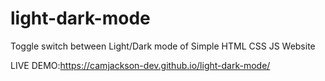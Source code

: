 # light-dark-mode
Toggle switch between Light/Dark mode of Simple HTML CSS JS Website

LIVE DEMO:https://camjackson-dev.github.io/light-dark-mode/
